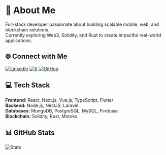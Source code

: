 # 💫 About Me  
Full-stack developer passionate about building scalable mobile, web, and blockchain solutions.  
Currently exploring Web3, Solidity, and Rust to create impactful real-world applications.  

## 🌐 Connect with Me  
[![LinkedIn](https://img.shields.io/badge/LinkedIn-%230077B5.svg?logo=linkedin&logoColor=white)](https://linkedin.com/in/nelson-tommogo) 
[![X](https://img.shields.io/badge/X-black.svg?logo=X&logoColor=white)](https://x.com/nelson_tommogo) 
[![GitHub](https://img.shields.io/badge/GitHub-100000?logo=github&logoColor=white)](https://github.com/Nelson-Tommogo)  

## 💻 Tech Stack  
**Frontend:** React, Next.js, Vue.js, TypeScript, Flutter  
**Backend:** Node.js, NestJS, Laravel  
**Databases:** MongoDB, PostgreSQL, MySQL, Firebase  
**Blockchain:** Solidity, Rust, Motoko  

## 📊 GitHub Stats  
![Stats](https://github-readme-stats.vercel.app/api?username=Nelson-Tommogo&show_icons=true&theme=radical&hide_border=true)  
